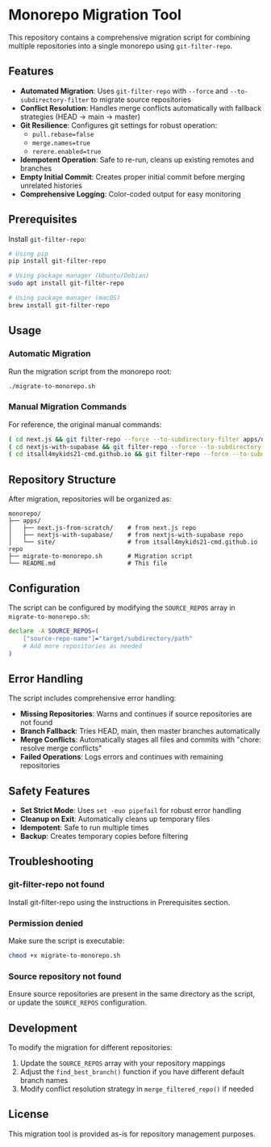 # Monorepo Migration Tool

This repository contains a comprehensive migration script for combining multiple repositories into a single monorepo using `git-filter-repo`.

## Features

- **Automated Migration**: Uses `git-filter-repo` with `--force` and `--to-subdirectory-filter` to migrate source repositories
- **Conflict Resolution**: Handles merge conflicts automatically with fallback strategies (HEAD → main → master)
- **Git Resilience**: Configures git settings for robust operation:
  - `pull.rebase=false`
  - `merge.names=true` 
  - `rerere.enabled=true`
- **Idempotent Operation**: Safe to re-run, cleans up existing remotes and branches
- **Empty Initial Commit**: Creates proper initial commit before merging unrelated histories
- **Comprehensive Logging**: Color-coded output for easy monitoring

## Prerequisites

Install `git-filter-repo`:

```bash
# Using pip
pip install git-filter-repo

# Using package manager (Ubuntu/Debian)
sudo apt install git-filter-repo

# Using package manager (macOS)
brew install git-filter-repo
```

## Usage

### Automatic Migration

Run the migration script from the monorepo root:

```bash
./migrate-to-monorepo.sh
```

### Manual Migration Commands

For reference, the original manual commands:

```bash
( cd next.js && git filter-repo --force --to-subdirectory-filter apps/next.js-from-scratch )
( cd nextjs-with-supabase && git filter-repo --force --to-subdirectory-filter apps/nextjs-with-supabase )
( cd itsall4mykids21-cmd.github.io && git filter-repo --force --to-subdirectory-filter apps/site )
```

## Repository Structure

After migration, repositories will be organized as:

```
monorepo/
├── apps/
│   ├── next.js-from-scratch/    # from next.js repo
│   ├── nextjs-with-supabase/    # from nextjs-with-supabase repo
│   └── site/                    # from itsall4mykids21-cmd.github.io repo
├── migrate-to-monorepo.sh       # Migration script
└── README.md                    # This file
```

## Configuration

The script can be configured by modifying the `SOURCE_REPOS` array in `migrate-to-monorepo.sh`:

```bash
declare -A SOURCE_REPOS=(
    ["source-repo-name"]="target/subdirectory/path"
    # Add more repositories as needed
)
```

## Error Handling

The script includes comprehensive error handling:

- **Missing Repositories**: Warns and continues if source repositories are not found
- **Branch Fallback**: Tries HEAD, main, then master branches automatically
- **Merge Conflicts**: Automatically stages all files and commits with "chore: resolve merge conflicts"
- **Failed Operations**: Logs errors and continues with remaining repositories

## Safety Features

- **Set Strict Mode**: Uses `set -euo pipefail` for robust error handling
- **Cleanup on Exit**: Automatically cleans up temporary files
- **Idempotent**: Safe to run multiple times
- **Backup**: Creates temporary copies before filtering

## Troubleshooting

### git-filter-repo not found
Install git-filter-repo using the instructions in Prerequisites section.

### Permission denied
Make sure the script is executable:
```bash
chmod +x migrate-to-monorepo.sh
```

### Source repository not found
Ensure source repositories are present in the same directory as the script, or update the `SOURCE_REPOS` configuration.

## Development

To modify the migration for different repositories:

1. Update the `SOURCE_REPOS` array with your repository mappings
2. Adjust the `find_best_branch()` function if you have different default branch names
3. Modify conflict resolution strategy in `merge_filtered_repo()` if needed

## License

This migration tool is provided as-is for repository management purposes.

